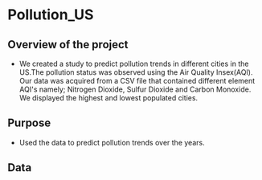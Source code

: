 # Pollution_US
## Overview of the project
- We created a study to predict pollution trends in different cities in the US.The pollution status was observed using the Air Quality Insex(AQI). Our data was acquired from a CSV file that contained different element AQI's namely; Nitrogen Dioxide, Sulfur Dioxide and Carbon Monoxide. We displayed the highest and lowest populated cities. 

## Purpose
- Used the data to predict pollution trends over the years.

## Data

